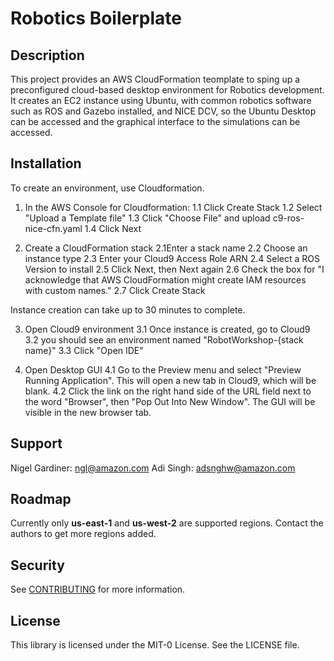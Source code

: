 # Robotics Boilerplate

## Description

This project provides an AWS CloudFormation teomplate to sping up a preconfigured cloud-based desktop environment for Robotics development. It creates an EC2 instance using Ubuntu, with common robotics software such as ROS and Gazebo installed, and NICE DCV, so the Ubuntu Desktop can be accessed and the graphical interface to the simulations can be accessed.

## Installation

To create an environment, use Cloudformation.

1. In the AWS Console for Cloudformation:
1.1 Click Create Stack
1.2 Select "Upload a Template file"
1.3 Click "Choose File" and upload c9-ros-nice-cfn.yaml
1.4 Click Next

2. Create a CloudFormation stack
2.1Enter a stack name
2.2 Choose an instance type
2.3 Enter your Cloud9 Access Role ARN
2.4 Select a ROS Version to install
2.5 Click Next, then Next again
2.6 Check the box for "I acknowledge that AWS CloudFormation might create IAM resources with custom names."
2.7 Click Create Stack

Instance creation can take up to 30 minutes to complete.

3. Open Cloud9 environment
3.1 Once instance is created, go to Cloud9
3.2 you should see an environment named "RobotWorkshop-{stack name}"
3.3 Click "Open IDE"

4. Open Desktop GUI
4.1 Go to the Preview menu and select "Preview Running Application". This will open a new tab in Cloud9, which will be blank.
4.2 Click the link on the right hand side of the URL field next to the word "Browser", then "Pop Out Into New Window". The GUI will be visible in the new browser tab.

## Support
Nigel Gardiner: ngl@amazon.com
Adi Singh: adsnghw@amazon.com

## Roadmap
Currently only **us-east-1** and **us-west-2** are supported regions. Contact the authors to get more regions added.

## Security
See [CONTRIBUTING](CONTRIBUTING.md#security-issue-notifications) for more information.

## License
This library is licensed under the MIT-0 License. See the LICENSE file.
